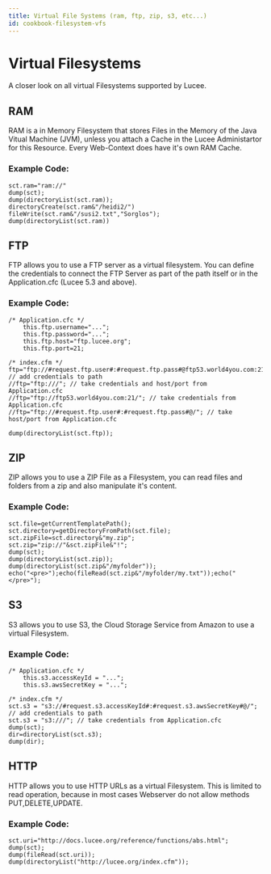 ```yaml
---
title: Virtual File Systems (ram, ftp, zip, s3, etc...)
id: cookbook-filesystem-vfs
---
```


# Virtual Filesystems #
A closer look on all virtual Filesystems supported by Lucee.

## RAM ##
RAM is a in Memory Filesystem that stores Files in the Memory of the Java Vitual Machine (JVM), unless you attach a Cache in the Lucee Administartor for this Resource.
Every Web-Context does have it's own RAM Cache.

### Example Code: ###

```cfs
sct.ram="ram://"
dump(sct);
dump(directoryList(sct.ram));
directoryCreate(sct.ram&"/heidi2/")
fileWrite(sct.ram&"/susi2.txt","Sorglos");
dump(directoryList(sct.ram))
```

## FTP ##
FTP allows you to use a FTP server as a virtual filesystem. You can define the credentials to connect the FTP Server as part of the path itself or in the Application.cfc (Lucee 5.3 and above).

### Example Code: ###

```cfs
/* Application.cfc */
	this.ftp.username="...";
	this.ftp.password="...";
	this.ftp.host="ftp.lucee.org";
	this.ftp.port=21;

/* index.cfm */
ftp="ftp://#request.ftp.user#:#request.ftp.pass#@ftp53.world4you.com:21/"; // add credentials to path
//ftp="ftp:///"; // take credentials and host/port from Application.cfc
//ftp="ftp://ftp53.world4you.com:21/"; // take credentials from Application.cfc
//ftp="ftp://#request.ftp.user#:#request.ftp.pass#@/"; // take host/port from Application.cfc

dump(directoryList(sct.ftp));

```

## ZIP ##
ZIP allows you to use a ZIP File as a Filesystem, you can read files and folders from a zip and also manipulate it's content.

### Example Code: ###

```cfs
sct.file=getCurrentTemplatePath();
sct.directory=getDirectoryFromPath(sct.file);
sct.zipFile=sct.directory&"my.zip";
sct.zip="zip://"&sct.zipFile&"!";
dump(sct);
dump(directoryList(sct.zip));
dump(directoryList(sct.zip&"/myfolder"));
echo("<pre>");echo(fileRead(sct.zip&"/myfolder/my.txt"));echo("</pre>");

```

## S3 ##
S3 allows you to use S3, the Cloud Storage Service from Amazon to use a virtual Filesystem.

### Example Code: ###

```cfs
/* Application.cfc */
	this.s3.accessKeyId = "...";
	this.s3.awsSecretKey = "...";

/* index.cfm */
sct.s3 = "s3://#request.s3.accessKeyId#:#request.s3.awsSecretKey#@/"; // add credentials to path
sct.s3 = "s3:///"; // take credentials from Application.cfc
dump(sct);
dir=directoryList(sct.s3);
dump(dir);
```

## HTTP ##
HTTP allows you to use HTTP URLs as a virtual Filesystem. This is limited to read operation, because in most cases Webserver do not allow methods PUT,DELETE,UPDATE. 

### Example Code: ###

```cfs
sct.uri="http://docs.lucee.org/reference/functions/abs.html";
dump(sct);
dump(fileRead(sct.uri));
dump(directoryList("http://lucee.org/index.cfm"));
```
